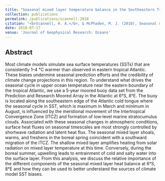 ```yaml
---
title: "Seasonal mixed layer temperature balance in the Southeastern Tropical Atlantic"
collection: publications
permalink: /publications/scannell-2018
citation: "<b>Scannell, H. A.</b>, & McPhaden, M. J. (2018), Seasonal mixed layer temperature balance in the Southeastern Tropical Atlantic, <i>J. Geophys. Res. Oceans</i>, 123, 5557–5570, DOI: <a href='https://doi.org/10.1029/2018JC014099' target='_blank'>10.1029/2018JC014099</a>"
date: 2018-07-17
venue: 'Journal of Geophysical Research: Oceans'
---
```



## Abstract
Most climate models simulate sea surface temperatures (SSTs) that are consistently 1–4 °C warmer than observed in eastern tropical Atlantic. These biases undermine seasonal prediction efforts and the credibility of climate change projections in this region. To understand what drives the seasonal cycle in upper ocean temperature near the eastern boundary of the tropical Atlantic, we use a 5‐year moored buoy data set from the Prediction and Research Moored Array in the Atlantic at 6°S, 8°E. The buoy is located along the southeastern edge of the Atlantic cold tongue where the seasonal cycle in SST, which is maximum in March and minimum in August, is influenced by the meridional movement of the Intertropical Convergence Zone (ITCZ) and formation of low‐level marine stratocumulus clouds. Associated with these seasonal changes in atmospheric conditions, surface heat fluxes on seasonal timescales are most strongly controlled by shortwave radiation and latent heat flux. The seasonal mixed layer shoals, warms, and freshens in the boreal spring coincident with a southward migration of the ITCZ. The shallow mixed layer amplifies heating from solar radiation on mixed layer temperature at this time. Conversely, during the boreal summer, upwelling leads to entrainment of cold and salty water into the surface layer. From this analysis, we discuss the relative importance of the different components of the seasonal mixed layer heat balance at 6°S, 8°E and how they can be used to better understand the sources of climate model SST biases.
